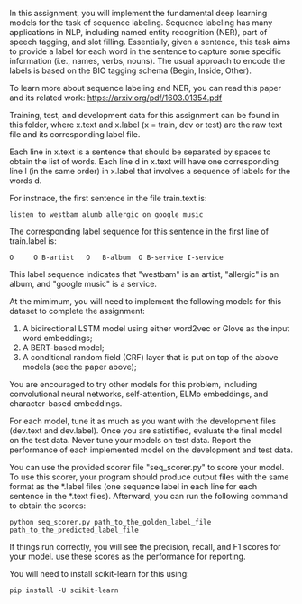 In this assignment, you will implement the fundamental deep learning models for the task of sequence labeling. Sequence labeling has many applications in NLP, including named entity recognition (NER), part of speech tagging, and slot filling. Essentially, given a sentence, this task aims to provide a label for each word in the sentence to capture some specific information (i.e., names, verbs, nouns). The usual approach to encode the labels is based on the BIO tagging schema (Begin, Inside, Other).

To learn more about sequence labeling and NER, you can read this paper and its related work: https://arxiv.org/pdf/1603.01354.pdf 

Training, test, and development data for this assignment can be found in this folder, where x.text and x.label (x = train, dev or test) are the raw text file and its corresponding label file.

Each line in x.text is a sentence that should be separated by spaces to obtain the list of words. Each line d in x.text will have one corresponding line l (in the same order) in x.label that involves a sequence of labels for the words d.

For instnace, the first sentence in the file train.text is: 

```listen to westbam alumb allergic on google music```

The corresponding label sequence for this sentence in the first line of train.label is:

```O     O B-artist   O   B-album  O B-service I-service```

This label sequence indicates that "westbam" is an artist, "allergic" is an album, and "google music" is a service.

At the mimimum, you will need to implement the following models for this dataset to complete the assignment:

1. A bidirectional LSTM model using either word2vec or Glove as the input word embeddings;
2. A BERT-based model;
3. A conditional random field (CRF) layer that is put on top of the above models (see the paper above);

You are encouraged to try other models for this problem, including convolutional neural networks, self-attention, ELMo embeddings, and character-based embeddings.

For each model, tune it as much as you want with the development files (dev.text and dev.label). Once you are satistified, evaluate the final model on the test data. Never tune your models on test data. Report the performance of each implemented model on the development and test data.

You can use the provided scorer file "seq_scorer.py" to score your model. To use this scorer, your program should produce output files with the same format as the *.label files (one sequence label in each line for each sentence in the *.text files). Afterward, you can run the following command to obtain the scores:

```
python seq_scorer.py path_to_the_golden_label_file path_to_the_predicted_label_file
```

If things run correctly, you will see the precision, recall, and F1 scores for your model. use these scores as the performance for reporting.

You will need to install scikit-learn for this using:

```pip install -U scikit-learn```
